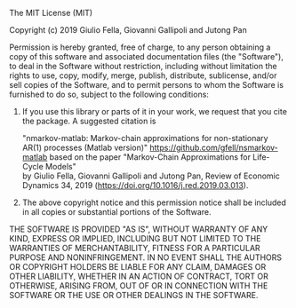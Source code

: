 The MIT License (MIT)

Copyright (c) 2019 Giulio Fella, Giovanni Gallipoli and Jutong Pan

Permission is hereby granted, free of charge, to any person obtaining a copy
of this software and associated documentation files (the "Software"), to deal
in the Software without restriction, including without limitation the rights
to use, copy, modify, merge, publish, distribute, sublicense, and/or sell
copies of the Software, and to permit persons to whom the Software is
furnished to do so, subject to the following conditions:

1) If you use this library or parts of it in your work, we request that
you cite the package. A suggested citation is
    
    "nmarkov-matlab: Markov-chain approximations for non-stationary AR(1) 
     processes (Matlab version)" https://github.com/gfell/nsmarkov-matlab
     based on the paper "Markov-Chain Approximations for Life-Cycle Models"  
     by Giulio Fella, Giovanni Gallipoli and Jutong Pan, Review of Economic 
     Dynamics 34, 2019 (https://doi.org/10.1016/j.red.2019.03.013).  

2) The above copyright notice and this permission notice shall be included in
all copies or substantial portions of the Software.

THE SOFTWARE IS PROVIDED "AS IS", WITHOUT WARRANTY OF ANY KIND, EXPRESS OR
IMPLIED, INCLUDING BUT NOT LIMITED TO THE WARRANTIES OF MERCHANTABILITY,
FITNESS FOR A PARTICULAR PURPOSE AND NONINFRINGEMENT. IN NO EVENT SHALL THE
AUTHORS OR COPYRIGHT HOLDERS BE LIABLE FOR ANY CLAIM, DAMAGES OR OTHER
LIABILITY, WHETHER IN AN ACTION OF CONTRACT, TORT OR OTHERWISE, ARISING FROM,
OUT OF OR IN CONNECTION WITH THE SOFTWARE OR THE USE OR OTHER DEALINGS IN
THE SOFTWARE.
